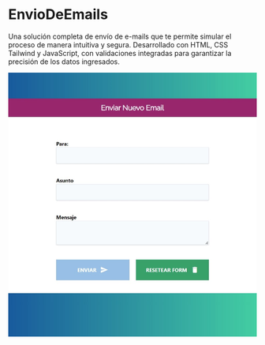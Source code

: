 # EnvioDeEmails
Una solución completa de envío de e-mails que te permite simular el proceso de manera intuitiva y segura. Desarrollado con HTML, CSS Tailwind y JavaScript, con validaciones integradas para garantizar la precisión de los datos ingresados.

![Preview](preview1.jpeg)

